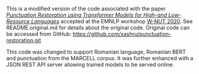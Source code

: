 This is a modified version of the code associated with the paper [*Punctuation Restoration using Transformer Models for High-and Low-Resource Languages*](http://noisy-text.github.io/2020/pdf/2020.d200-1.18.pdf) accepted at the EMNLP workshop [W-NUT 2020](http://noisy-text.github.io/2020/).
See README.original.md for details about the original code. Original code can be accessed from GitHub: https://github.com/xashru/punctuation-restoration.git

This code was changed to support Romanian language, Romanian BERT and punctuation from the MARCELL corpus. It was further enhanced with a JSON REST API server
allowing trained models to be served online.

